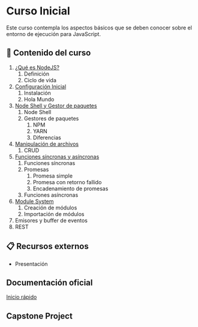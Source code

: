 # Curso Inicial

Este curso contempla los aspectos básicos que se deben conocer sobre el entorno de ejecución para JavaScript.

## :bookmark_tabs: Contenido del curso

1. [¿Qué es NodeJS?](modulo_01/README.md)
   1. Definición
   2. Ciclo de vida
2. [Configuración Inicial](modulo_02/README.md)
   1. Instalación
   2. Hola Mundo
3. [Node Shell y Gestor de paquetes](modulo_03/README.md)
   1. Node Shell
   2. Gestores de paquetes
      1. NPM
      2. YARN
      3. Diferencias
4. [Manipulación de archivos](modulo_04/README.md)
   1. CRUD
5. [Funciones síncronas y asíncronas](modulo_05/README.md)
   1. Funciones síncronas
   2. Promesas
      1. Promesa simple
      2. Promesa con retorno fallido
      3. Encadenamiento de promesas
   3. Funciones asíncronas
6. [Module System](modulo_06/README.md)
   1. Creación de módulos
   2. Importación de módulos
7. Emisores y buffer de eventos
8. REST

## :clipboard: Recursos externos

- Presentación

## Documentación oficial

[Inicio rápido](https://nodejs.dev/en/learn/)

## Capstone Project

